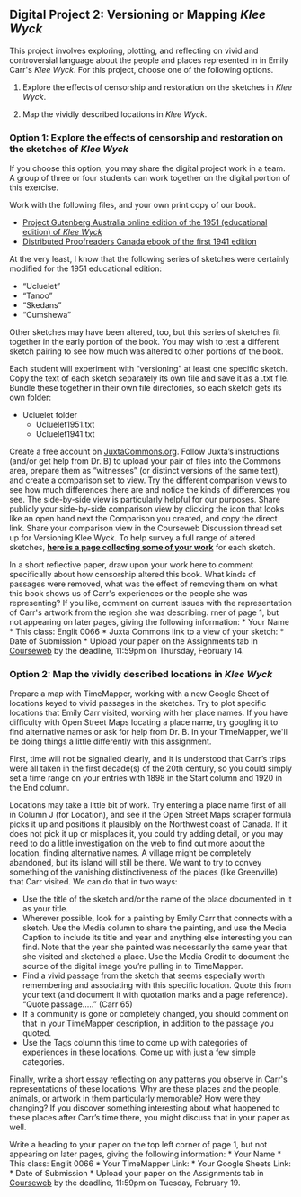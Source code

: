 ## Digital Project 2: Versioning or Mapping *Klee Wyck*
This project involves exploring, plotting, and reflecting on vivid and controversial language about the people and places represented in in Emily Carr's *Klee Wyck*. For this project, choose one of the following options. 

1. Explore the effects of censorship and restoration on the sketches in *Klee Wyck*.

1. Map the vividly described locations in *Klee Wyck*. 

### Option 1: Explore the effects of censorship and restoration on the sketches of *Klee Wyck*

If you choose this option, you may share the digital project work in a team. A group of three or four students can work together on the digital portion of this exercise. 

Work with the following files, and your own print copy of our book.

* [Project Gutenberg Australia online edition of the 1951 (educational edition) of *Klee Wyck*](http://gutenberg.net.au/ebooks01/0100131.txt)
* [Distributed Proofreaders Canada ebook of the first 1941 edition](https://www.fadedpage.com/books/20171241/html.php)

At the very least, I know that the following series of sketches were certainly modified for the 1951 educational edition:
* “Ucluelet”
* “Tanoo”
* “Skedans”
* “Cumshewa”

Other sketches may have been altered, too, but this series of sketches fit together in the early portion of the book. You may wish to test a different sketch pairing to see how much was altered to other portions of the book. 

Each student will experiment with “versioning” at least one specific sketch. Copy the text of each sketch separately its own file and save it as a .txt file. Bundle these together in their own file directories, so each sketch gets its own folder:
* Ucluelet folder
     * Ucluelet1951.txt
     * Ucluelet1941.txt

Create a free account on [JuxtaCommons.org](http://juxtacommons.org/). Follow Juxta’s instructions (and/or get help from Dr. B) to upload your pair of files into the Commons area, prepare them as “witnesses” (or distinct versions of the same text), and create a comparison set to view. Try the different comparison views to see how much differences there are and notice the kinds of differences you see. The side-by-side view is particularly helpful for our purposes. Share publicly your side-by-side comparison view by clicking the icon that looks like an open hand next the Comparison you created, and copy the direct link. Share your comparison view in the Courseweb Discussion thread set up for Versioning Klee Wyck. To help survey a full range of altered sketches, **[here is a page collecting some of your work](versioningKlee.md)** for each sketch.

In a short reflective paper, draw upon your work here to comment specifically about how censorship altered this book. What kinds of passages were removed, what was the effect of removing them on what this book shows us of Carr's experiences or the people she was representing? If you like, comment on current issues with the representation of Carr's artwork from the region she was describing. 
rner of page 1, but not appearing on later pages, giving the following information:
        * Your Name
        * This class: Englit 0066
        * Juxta Commons link to a view of your sketch:
        * Date of Submission
    * Upload your paper on the Assignments tab in [Courseweb](https://courseweb.pitt.edu) by the deadline, 11:59pm on Thursday, February 14.  


### Option 2: Map the vividly described locations in *Klee Wyck*

Prepare a map with TimeMapper, working with a new Google Sheet of locations keyed to vivid passages in the sketches. Try to plot specific locations that Emily Carr visited, working with her place names. If you have difficulty with Open Street Maps locating a place name, try googling it to find alternative names or ask for help from Dr. B. In your TimeMapper, we'll be doing things a little differently with this assignment. 

First, time will not be signalled clearly, and it is understood that Carr’s trips were all taken in the first decade(s) of the 20th century, so you could simply set a time range on your entries with 1898 in the Start column and 1920 in the End column. 

Locations may take a little bit of work. Try entering a place name first of all in Column J (for Location), and see if the Open Street Maps scraper formula picks it up and positions it plausibly on the Northwest coast of Canada. If it does not pick it up or misplaces it, you could try adding detail, or you may need to do a little investigation on the web to find out more about the location, finding alternative names. A village might be completely abandoned, but its island will still be there.  We want to try to convey something of the vanishing distinctiveness of the places (like Greenville) that Carr visited. We can do that in two ways:

* Use the title of the sketch and/or the name of the place documented in it as your title. 
* Wherever possible, look for a painting by Emily Carr that connects with a sketch. Use the Media column to share the painting, and use the Media Caption to include its title and year and anything else interesting you can find. Note that the year she painted was necessarily the same year that she visited and sketched a place. Use the Media Credit to document the source of the digital image you’re pulling in to TimeMapper.
* Find a vivid passage from the sketch that seems especially worth remembering and associating with this specific location. Quote this from your text (and document it with quotation marks and a page reference). 
“Quote passage.....” (Carr 65)
* If a community is gone or completely changed, you should comment on that in your TimeMapper description, in addition to the passage you quoted.
* Use the Tags column this time to come up with categories of experiences in these locations. Come up with just a few simple categories.

Finally, write a short essay reflecting on any patterns you observe in Carr's representations of these locations. Why are these places and the people, animals, or artwork in them particularly memorable? How were they changing? If you discover something interesting about what happened to these places after Carr’s time there, you might discuss that in your paper as well. 

Write a heading to your paper on the top left corner of page 1, but not appearing on later pages, giving the following information:
        * Your Name
        * This class: Englit 0066
        * Your TimeMapper Link: 
        * Your Google Sheets Link: 
        * Date of Submission
    * Upload your paper on the Assignments tab in [Courseweb](https://courseweb.pitt.edu) by the deadline, 11:59pm on Tuesday, February 19.  
